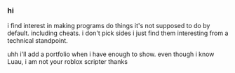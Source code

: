 ### hi

i find interest in making programs do things it's not supposed to do by default. including cheats. i don't pick sides i just find them interesting from a technical standpoint.

uhh i'll add a portfolio when i have enough to show. even though i know Luau, i am not your roblox scripter thanks
